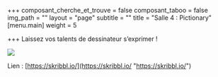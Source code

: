 +++
composant_cherche_et_trouve = false
composant_taboo = false
img_path = ""
layout = "page"
subtitle = ""
title = "Salle 4 : Pictionary"
[menu.main]
weight = 5

+++
Laissez vos talents de dessinateur s’exprimer !

![](/images/93277493_2570349286586523_2004232272336650240_n.png)

Lien : [https://skribbl.io/](https://skribbl.io/ "https://skribbl.io/")